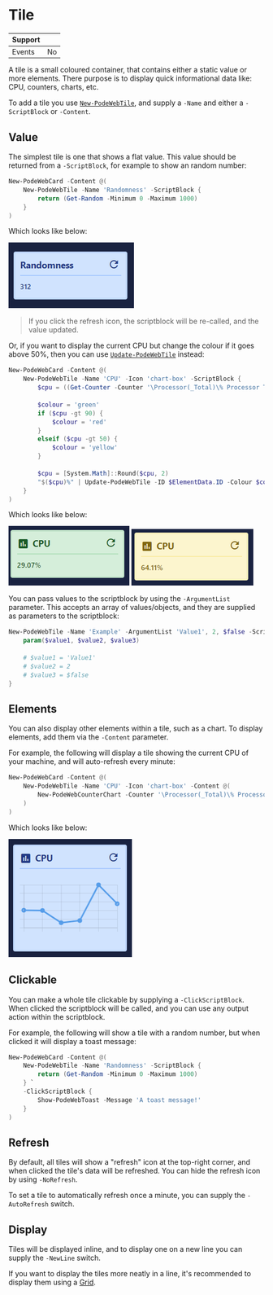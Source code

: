 # Tile

| Support | |
| ------- |-|
| Events | No |

A tile is a small coloured container, that contains either a static value or more elements. There purpose is to display quick informational data like: CPU, counters, charts, etc.

To add a tile you use [`New-PodeWebTile`](../../../Functions/Elements/New-PodeWebTile), and supply a `-Name` and either a `-ScriptBlock` or `-Content`.

## Value

The simplest tile is one that shows a flat value. This value should be returned from a `-ScriptBlock`, for example to show an random number:

```powershell
New-PodeWebCard -Content @(
    New-PodeWebTile -Name 'Randomness' -ScriptBlock {
        return (Get-Random -Minimum 0 -Maximum 1000)
    }
)
```

Which looks like below:

![tile_random](../../../images/tile_random.png)

> If you click the refresh icon, the scriptblock will be re-called, and the value updated.

Or, if you want to display the current CPU but change the colour if it goes above 50%, then you can use [`Update-PodeWebTile`](../../../Functions/Outputs/Update-PodeWebTile) instead:

```powershell
New-PodeWebCard -Content @(
    New-PodeWebTile -Name 'CPU' -Icon 'chart-box' -ScriptBlock {
        $cpu = ((Get-Counter -Counter '\Processor(_Total)\% Processor Time' -SampleInterval 1 -MaxSamples 2).CounterSamples.CookedValue | Measure-Object -Average).Average

        $colour = 'green'
        if ($cpu -gt 90) {
            $colour = 'red'
        }
        elseif ($cpu -gt 50) {
            $colour = 'yellow'
        }

        $cpu = [System.Math]::Round($cpu, 2)
        "$($cpu)%" | Update-PodeWebTile -ID $ElementData.ID -Colour $colour
    }
)
```

Which looks like below:

![tile_cpu_ok](../../../images/tile_cpu_ok.png)
![tile_cpu_warn](../../../images/tile_cpu_warn.png)

You can pass values to the scriptblock by using the `-ArgumentList` parameter. This accepts an array of values/objects, and they are supplied as parameters to the scriptblock:

```powershell
New-PodeWebTile -Name 'Example' -ArgumentList 'Value1', 2, $false -ScriptBlock {
    param($value1, $value2, $value3)

    # $value1 = 'Value1'
    # $value2 = 2
    # $value3 = $false
}
```

## Elements

You can also display other elements within a tile, such as a chart. To display elements, add them via the `-Content` parameter.

For example, the following will display a tile showing the current CPU of your machine, and will auto-refresh every minute:

```powershell
New-PodeWebCard -Content @(
    New-PodeWebTile -Name 'CPU' -Icon 'chart-box' -Content @(
        New-PodeWebCounterChart -Counter '\Processor(_Total)\% Processor Time' -MaxItems 10
    )
)
```

Which looks like below:

![tile_chart](../../../images/tile_chart.png)

## Clickable

You can make a whole tile clickable by supplying a `-ClickScriptBlock`. When clicked the scriptblock will be called, and you can use any output action within the scriptblock.

For example, the following will show a tile with a random number, but when clicked it will display a toast message:

```powershell
New-PodeWebCard -Content @(
    New-PodeWebTile -Name 'Randomness' -ScriptBlock {
        return (Get-Random -Minimum 0 -Maximum 1000)
    } `
    -ClickScriptBlock {
        Show-PodeWebToast -Message 'A toast message!'
    }
)
```

## Refresh

By default, all tiles will show a "refresh" icon at the top-right corner, and when clicked the tile's data will be refreshed. You can hide the refresh icon by using `-NoRefresh`.

To set a tile to automatically refresh once a minute, you can supply the `-AutoRefresh` switch.

## Display

Tiles will be displayed inline, and to display one on a new line you can supply the `-NewLine` switch.

If you want to display the tiles more neatly in a line, it's recommended to display them using a [Grid](../../Layouts/Grid).
